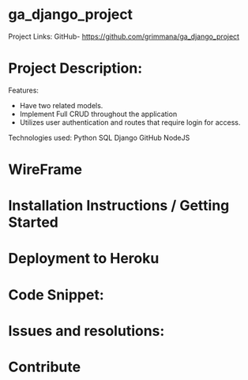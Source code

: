 # ga_django_project
Project Links: GitHub- https://github.com/grimmana/ga_django_project

# Project Description:
 

Features:
- Have two related models.
- Implement Full CRUD throughout the application
- Utilizes user authentication and routes that require login for access.


Technologies used:
Python
SQL
Django
GitHub
NodeJS
# WireFrame

# Installation Instructions / Getting Started

<!-- This section should walk a reader, step by step, through the process of setting up your project
For a tool meant to be integrated into other projects, this would likely outline the process of installing and accessing this tool in your project
For an application, this would likely outline the process of forking, cloning, and starting the app locally -->

# Deployment to Heroku 
# Code Snippet:
# Issues and resolutions:
# Contribute




		









